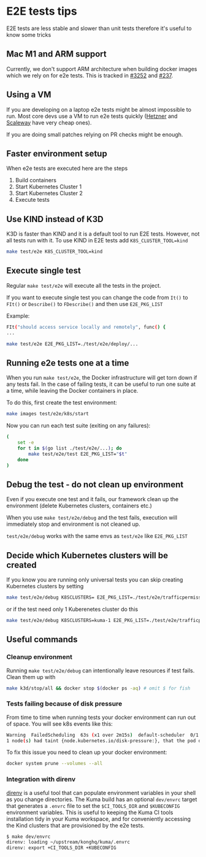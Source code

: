 # E2E tests tips

E2E tests are less stable and slower than unit tests therefore it's useful to know some tricks

## Mac M1 and ARM support

Currently, we don't support ARM architecture when building docker images which we rely on for e2e tests.
This is tracked in [#3252](https://github.com/kumahq/kuma/issues/3252) and [#237](https://github.com/kumahq/kuma/issues/237).

## Using a VM

If you are developing on a laptop e2e tests might be almost impossible to run.
Most core devs use a VM to run e2e tests quickly ([Hetzner](https://hetzner.com) and [Scaleway](https://scaleway.com) have very cheap ones).

If you are doing small patches relying on PR checks might be enough.

## Faster environment setup

When e2e tests are executed here are the steps

1) Build containers
2) Start Kubernetes Cluster 1
3) Start Kubernetes Cluster 2
4) Execute tests

## Use KIND instead of K3D

K3D is faster than KIND and it is a default tool to run E2E tests. However, not all tests run with it.
To use KIND in E2E tests add `K8S_CLUSTER_TOOL=kind`

```bash
make test/e2e K8S_CLUSTER_TOOL=kind
```

## Execute single test

Regular `make test/e2e` will execute all the tests in the project.

If you want to execute single test you can change the code from `It()` to `FIt()` or `Describe()` to `FDescribe()` and then use `E2E_PKG_LIST`

Example:
```bash
FIt("should access service locally and remotely", func() {
...

make test/e2e E2E_PKG_LIST=./test/e2e/deploy/... 
```

## Running e2e tests one at a time

When you run `make test/e2e`, the Docker infrastructure will get torn down if any tests fail.
In the case of failing tests, it can be useful to run one suite at a time, while leaving the Docker containers in place.

To do this, first create the test environment:
```bash
make images test/e2e/k8s/start
```

Now you can run each test suite (exiting on any failures):
```bash
(
    set -e
    for t in $(go list ./test/e2e/...); do
        make test/e2e/test E2E_PKG_LIST="$t"
    done
)
```

## Debug the test - do not clean up environment

Even if you execute one test and it fails, our framework clean up the environment (delete Kubernetes clusters, containers etc.)

When you use `make test/e2e/debug` and the test fails, execution will immediately stop and environment is not cleaned up.

`test/e2e/debug` works with the same envs as `test/e2e` like `E2E_PKG_LIST`

## Decide which Kubernetes clusters will be created

If you know you are running only universal tests you can skip creating Kubernetes clusters by setting
```bash
make test/e2e/debug K8SCLUSTERS= E2E_PKG_LIST=./test/e2e/trafficpermission/universal/...
```

or if the test need only 1 Kuberenetes cluster do this

```bash
make test/e2e/debug K8SCLUSTERS=kuma-1 E2E_PKG_LIST=./test/e2e/trafficpermission/universal/...
```

## Useful commands

### Cleanup environment

Running `make test/e2e/debug` can intentionally leave resources if test fails. Clean them up with   

```bash
make k3d/stop/all && docker stop $(docker ps -aq) # omit $ for fish
```

### Tests failing because of disk pressure

From time to time when running tests your docker environment can run out of space. You will see k8s events like this:
```bash
Warning  FailedScheduling  63s (x1 over 2m15s)  default-scheduler  0/1 nodes are available: 
1 node(s) had taint {node.kubernetes.io/disk-pressure:}, that the pod didn't tolerate.
```

To fix this issue you need to clean up your docker environment:

```bash
docker system prune --volumes --all
```

### Integration with direnv

[direnv](https://direnv.net/) is a useful tool that can populate environment variables in your shell as you change directories.
The Kuma build has an optional `dev/envrc` target that generates a `.envrc` file to set the `$CI_TOOLS_DIR` and `$KUBECONFIG` environment variables.
This is useful to keeping the Kuma CI tools installation tidy in your Kuma workspace, and for conveniently accessing the Kind clusters that are provisioned by the e2e tests.

```bash
$ make dev/envrc
direnv: loading ~/upstream/konghq/kuma/.envrc
direnv: export +CI_TOOLS_DIR +KUBECONFIG
```
